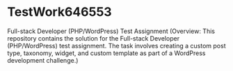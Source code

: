 # TestWork646553
Full-stack Developer (PHP/WordPress) Test Assignment (Overview: This repository contains the solution for the Full-stack Developer (PHP/WordPress) test assignment. The task involves creating a custom post type, taxonomy, widget, and custom template as part of a WordPress development challenge.)
